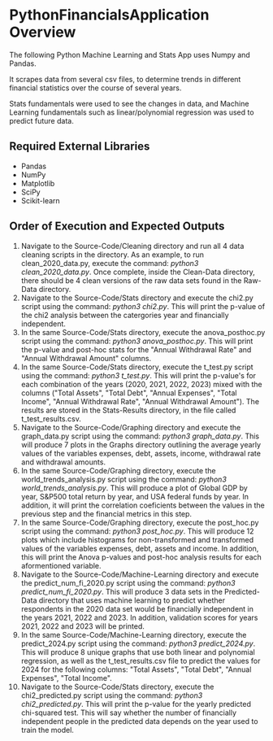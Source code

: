 # PythonFinancialsApplication Overview
The following Python Machine Learning and Stats App uses Numpy and Pandas.

It scrapes data from several csv files, to determine trends in different financial statistics over the course of several years. 

Stats fundamentals were used to see the changes in data, and Machine Learning fundamentals such as linear/polynomial regression was used to predict future data.

## Required External Libraries
* Pandas
* NumPy
* Matplotlib
* SciPy
* Scikit-learn

## Order of Execution and Expected Outputs
1. Navigate to the Source-Code/Cleaning directory and run all 4 data cleaning scripts in the directory. As an example, to run clean_2020_data.py, execute the command: _python3 clean_2020_data.py_. Once complete, inside the Clean-Data directory, there should be 4 clean versions of the raw data sets found in the Raw-Data directory.
2. Navigate to the Source-Code/Stats directory and execute the chi2.py script using the command: _python3 chi2.py_. This will print the p-value of the chi2 analysis between the catergories year and financially independent.
3. In the same Source-Code/Stats directory, execute the anova_posthoc.py script using the command: _python3 anova_posthoc.py_. This will print the p-value and post-hoc stats for the "Annual Withdrawal Rate" and "Annual Withdrawal Amount" columns.
4. In the same Source-Code/Stats directory, execute the t_test.py script using the command: _python3 t_test.py_. This will print the p-value's for each combination of the years (2020, 2021, 2022, 2023) mixed with the columns ("Total Assets", "Total Debt", "Annual Expenses", "Total Income", "Annual Withdrawal Rate", "Annual Withdrawal Amount"). The results are stored in the Stats-Results directory, in the file called t_test_results.csv.
5. Navigate to the Source-Code/Graphing directory and execute the graph_data.py script using the command: _python3 graph_data.py_. This will produce 7 plots in the Graphs directory outlining the average yearly values of the variables expenses, debt, assets, income, withdrawal rate and withdrawal amounts.
6. In the same Source-Code/Graphing directory, execute the world_trends_analysis.py script using the command: _python3 world_trends_analysis.py_. This will produce a plot of Global GDP by year, S&P500 total return by year, and USA federal funds by year. In addition, it will print the correlation coeficients between the values in the previous step and the financial metrics in this step.
7. In the same Source-Code/Graphing directory, execute the post_hoc.py script using the command: _python3 post_hoc.py_. This will produce 12 plots which include histograms for non-transformed and transformed values of the variables expenses, debt, assets and income. In addition, this will print the Anova p-values and post-hoc analysis results for each aformentioned variable.
8. Navigate to the Source-Code/Machine-Learning directory and execute the predict_num_fi_2020.py script using the command: _python3 predict_num_fi_2020.py_. This will produce 3 data sets in the Predicted-Data directory that uses machine learning to predict whether respondents in the 2020 data set would be financially independent in the years 2021, 2022 and 2023. In addition, validation scores for years 2021, 2022 and 2023 will be printed. 
9. In the same Source-Code/Machine-Learning directory, execute the predict_2024.py script using the command: _python3 predict_2024.py_. This will produce 8 unique graphs that use both linear and polynomial regression, as well as the t_test_results.csv file to predict the values for 2024 for the following columns: "Total Assets", "Total Debt", "Annual Expenses", "Total Income". 
10. Navigate to the Source-Code/Stats directory, execute the chi2_predicted.py script using the command: _python3 chi2_predicted.py_. This will print the p-value for the yearly predicted chi-squared test. This will say whether the number of financially independent people in the predicted data depends on the year used to train the model.
